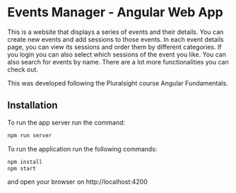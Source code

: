 # Events Manager - Angular Web App

This is a website that displays a series of events and their details.
You can create new events and add sessions to those events.
In each event details page, you can view its sessions and order them by different categories. If you login you can also select which sessions of the event you like.
You can also search for events by name.
There are a lot more functionalities you can check out.

This was developed following the Pluralsight course Angular Fundamentals.

## Installation

To run the app server run the command:

```bash
npm run server
```

To run the application run the following commands:

```bash
npm install
npm start
```

and open your browser on http://localhost:4200
